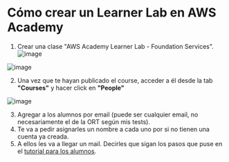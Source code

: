 # Cómo crear un Learner Lab en AWS Academy

1. Crear una clase "AWS Academy Learner Lab - Foundation Services". 
![image](https://user-images.githubusercontent.com/17788257/131234597-21c88e6d-670a-4e92-819b-d86c9ab4c811.png)

![image](https://user-images.githubusercontent.com/17788257/131234606-ecaa9a42-b309-44b8-8fbf-483b606965eb.png)

2. Una vez que te hayan publicado el course, acceder a él desde la tab **"Courses"** y hacer click en **"People"**

![image](https://user-images.githubusercontent.com/17788257/131234639-26cba16d-692f-45e7-9a60-140dab338f5e.png)
 
3. Agregar a los alumnos por email (puede ser cualquier email, no necesariamente el de la ORT según mis tests). 
4. Te va a pedir asignarles un nombre a cada uno por si no tienen una cuenta ya creada. 
5. A ellos les va a llegar un mail. Decirles que sigan los pasos que puse en el [tutorial para los alumnos](https://github.com/letiesperon/ASP-tutorials/blob/main/AWS/README.md). 
